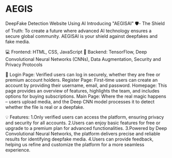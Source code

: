 # AEGIS
DeepFake Detection Website Using AI
Introducing "AEGISAI" 🛡️- The Shield of Truth:
To create a future where advanced AI technology ensures a secure global community. AEGISAI is your shield against deepfakes and fake media.

💻 Frontend: HTML, CSS, JavaScript
🧠 Backend: TensorFlow, Deep Convolutional Neural Networks (CNNs), Data Augmentation, Security and Privacy Protocols

📄 
Login Page: Verified users can log in securely, whether they are free or premium account holders.
Register Page: First-time users can create an account by providing their username, email, and password.
Homepage: This page provides an overview of features, highlights the team, and includes options for buying subscriptions.
Main Page: Where the real magic happens – users upload media, and the Deep CNN model processes it to detect whether the file is real or a deepfake.

💡 Features:
1.Only verified users can access the platform, ensuring privacy and security for all accounts.
2.Users can enjoy basic features for free or upgrade to a premium plan for advanced functionalities.
3.Powered by Deep Convolutional Neural Networks, the platform delivers precise and reliable results for identifying deepfake media.
4.Users can provide feedback, helping us refine and customize the platform for a more seamless experience.

